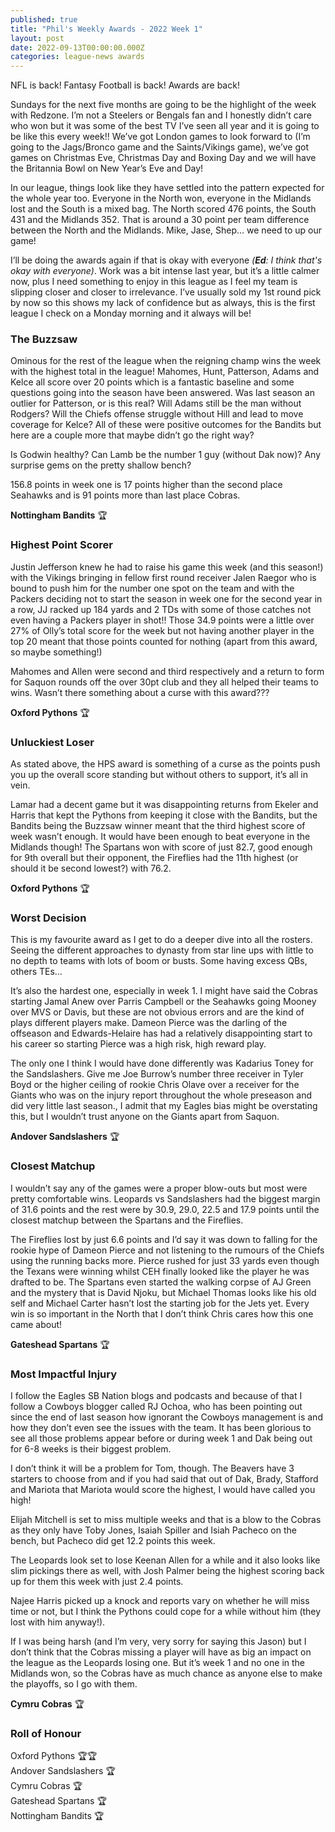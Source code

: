 ```yaml
---
published: true
title: "Phil's Weekly Awards - 2022 Week 1"
layout: post
date: 2022-09-13T00:00:00.000Z
categories: league-news awards
---
```


NFL is back! Fantasy Football is back! Awards are back!

Sundays for the next five months are going to be the highlight of the week with Redzone. I’m not a Steelers or Bengals fan and I honestly didn’t care who won but it was some of the best TV I’ve seen all year and it is going to be like this every week!! We’ve got London games to look forward to (I’m going to the Jags/Bronco game and the Saints/Vikings game), we’ve got games on Christmas Eve, Christmas Day and Boxing Day and we will have the Britannia Bowl on New Year’s Eve and Day!

In our league, things look like they have settled into the pattern expected for the whole year too. Everyone in the North won, everyone in the Midlands lost and the South is a mixed bag. The North scored 476 points, the South 431 and the Midlands 352. That is around a 30 point per team difference between the North and the Midlands. Mike, Jase, Shep… we need to up our game!

I’ll be doing the awards again if that is okay with everyone *(**Ed**: I think that's okay with everyone)*. Work was a bit intense last year, but it’s a little calmer now, plus I need something to enjoy in this league as I feel my team is slipping closer and closer to irrelevance. I’ve usually sold my 1st round pick by now so this shows my lack of confidence but as always, this is the first league I check on a Monday morning and it always will be!

### The Buzzsaw

Ominous for the rest of the league when the reigning champ wins the week with the highest total in the league! Mahomes, Hunt, Patterson, Adams and Kelce all score over 20 points which is a fantastic baseline and some questions going into the season have been answered. Was last season an outlier for Patterson, or is this real? Will Adams still be the man without Rodgers? Will the Chiefs offense struggle without Hill and lead to move coverage for Kelce? All of these were positive outcomes for the Bandits but here are a couple more that maybe didn’t go the right way?

Is Godwin healthy? Can Lamb be the number 1 guy (without Dak now)? Any surprise gems on the pretty shallow bench?

156.8 points in week one is 17 points higher than the second place Seahawks and is 91 points more than last place Cobras.

**Nottingham Bandits** 🏆  

### Highest Point Scorer

Justin Jefferson knew he had to raise his game this week (and this season!) with the Vikings bringing in fellow first round receiver Jalen Raegor who is bound to push him for the number one spot on the team and with the Packers deciding not to start the season in week one for the second year in a row, JJ racked up 184 yards and 2 TDs with some of those catches not even having a Packers player in shot!! Those 34.9 points were a little over 27% of Olly’s total score for the week but not having another player in the top 20 meant that those points counted for nothing (apart from this award, so maybe something!)

Mahomes and Allen were second and third respectively and a return to form for Saquon rounds off the over 30pt club and they all helped their teams to wins. Wasn’t there something about a curse with this award???

**Oxford Pythons** 🏆  

### Unluckiest Loser

As stated above, the HPS award is something of a curse as the points push you up the overall score standing but without others to support, it’s all in vein.

Lamar had a decent game but it was disappointing returns from Ekeler and Harris that kept the Pythons from keeping it close with the Bandits, but the Bandits being the Buzzsaw winner meant that the third highest score of week wasn’t enough. It would have been enough to beat everyone in the Midlands though! The Spartans won with score of just 82.7, good enough for 9th overall but their opponent, the Fireflies had the 11th highest (or should it be second lowest?) with 76.2.

**Oxford Pythons** 🏆

### Worst Decision

This is my favourite award as I get to do a deeper dive into all the rosters. Seeing the different approaches to dynasty from star line ups with little to no depth to teams with lots of boom or busts. Some having excess QBs, others TEs…

It’s also the hardest one, especially in week 1. I might have said the Cobras starting Jamal Anew over Parris Campbell or the Seahawks going Mooney over MVS or Davis, but these are not obvious errors and are the kind of plays different players make. Dameon Pierce was the darling of the offseason and Edwards-Helaire has had a relatively disappointing start to his career so starting Pierce was a high risk, high reward play.

The only one I think I would have done differently was Kadarius Toney for the Sandslashers. Give me Joe Burrow’s number three receiver in Tyler Boyd or the higher ceiling of rookie Chris Olave over a receiver for the Giants who was on the injury report throughout the whole preseason and did very little last season., I admit that my Eagles bias might be overstating this, but I wouldn’t trust anyone on the Giants apart from Saquon.

**Andover Sandslashers** 🏆

### Closest Matchup

I wouldn’t say any of the games were a proper blow-outs but most were pretty comfortable wins. Leopards vs Sandslashers had the biggest margin of 31.6 points and the rest were by 30.9, 29.0, 22.5 and 17.9 points until the closest matchup between the Spartans and the Fireflies.

The Fireflies lost by just 6.6 points and I’d say it was down to falling for the rookie hype of Dameon Pierce and not listening to the rumours of the Chiefs using the running backs more. Pierce rushed for just 33 yards even though the Texans were winning whilst CEH finally looked like the player he was drafted to be. The Spartans even started the walking corpse of AJ Green and the mystery that is David Njoku, but Michael Thomas looks like his old self and Michael Carter hasn’t lost the starting job for the Jets yet. Every win is so important in the North that I don’t think Chris cares how this one came about!

**Gateshead Spartans** 🏆

### Most Impactful Injury

I follow the Eagles SB Nation blogs and podcasts and because of that I follow a Cowboys blogger called RJ Ochoa, who has been pointing out since the end of last season how ignorant the Cowboys management is and how they don’t even see the issues with the team. It has been glorious to see all those problems appear before or during week 1 and Dak being out for 6-8 weeks is their biggest problem.

I don’t think it will be a problem for Tom, though. The Beavers have 3 starters to choose from and if you had said that out of Dak, Brady, Stafford and Mariota that Mariota would score the highest, I would have called you high!

Elijah Mitchell is set to miss multiple weeks and that is a blow to the Cobras as they only have Toby Jones, Isaiah Spiller and Isiah Pacheco on the bench, but Pacheco did get 12.2 points this week.

The Leopards look set to lose Keenan Allen for a while and it also looks like slim pickings there as well, with Josh Palmer being the highest scoring back up for them this week with just 2.4 points.

Najee Harris picked up a knock and reports vary on whether he will miss time or not, but I think the Pythons could cope for a while without him (they lost with him anyway!).

If I was being harsh (and I’m very, very sorry for saying this Jason) but I don’t think that the Cobras missing a player will have as big an impact on the league as the Leopards losing one. But it’s week 1 and no one in the Midlands won, so the Cobras have as much chance as anyone else to make the playoffs, so I go with them.

**Cymru Cobras** 🏆

### Roll of Honour

Oxford Pythons 🏆🏆  
Andover Sandslashers 🏆  
Cymru Cobras 🏆  
Gateshead Spartans 🏆  
Nottingham Bandits 🏆  
